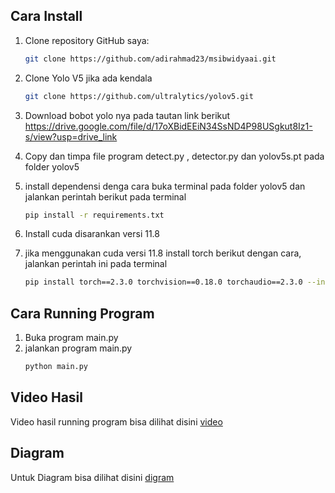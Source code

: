 ## Cara Install

1. Clone repository GitHub saya:
   ```bash
   git clone https://github.com/adirahmad23/msibwidyaai.git
2. Clone Yolo V5 jika ada kendala 
      ```bash
   git clone https://github.com/ultralytics/yolov5.git
3. Download bobot yolo nya pada tautan link berikut
   https://drive.google.com/file/d/17oXBidEEiN34SsND4P98USgkut8Iz1-s/view?usp=drive_link
5. Copy dan timpa file program detect.py , detector.py dan yolov5s.pt pada folder yolov5
   
6. install dependensi denga cara buka terminal pada folder yolov5 dan jalankan perintah berikut pada terminal
    ```bash
   pip install -r requirements.txt
7. Install cuda disarankan versi 11.8
8. jika menggunakan cuda versi 11.8 install torch berikut dengan cara, jalankan perintah ini pada terminal
     ```bash
     pip install torch==2.3.0 torchvision==0.18.0 torchaudio==2.3.0 --index-url https://download.pytorch.org/whl/cu118

## Cara Running Program
1. Buka program main.py
2. jalankan program main.py
    ```bash
   python main.py

## Video Hasil
Video hasil running program bisa dilihat disini [video](https://github.com/adirahmad23/aiengineer/tree/master/video%20hasil)

## Diagram
Untuk Diagram bisa dilihat disini [digram](https://github.com/adirahmad23/aiengineer/tree/master/diagram)

